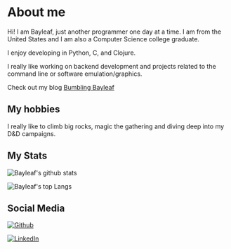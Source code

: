 # About me

Hi! I am Bayleaf, just another programmer one day at a time. I am from the United States and I am also a Computer Science college graduate.

I enjoy developing in Python, C, and Clojure.

I really like working on backend development and projects related to the command line or software emulation/graphics.

Check out my blog [Bumbling Bayleaf](http://blog.bumblingbayleaf.com)

## My hobbies

I really like to climb big rocks, magic the gathering and diving deep into my D&D campaigns.

## My Stats

![Bayleaf's github stats](https://github-readme-stats.vercel.app/api?username=bayleaf1130&show_icons=true&theme=radical)

![Bayleaf's top Langs](https://github-readme-stats.vercel.app/api/top-langs/?username=bayleaf1130&layout=compact&theme=radical)

## Social Media

[![Github](https://img.shields.io/badge/github-%23333333.svg?&logo=github&style=for-the-badge&logoColor=white)](https://github.com/bayleaf1130)

[![LinkedIn](https://img.shields.io/badge/LinkedIn-0077B5?style=for-the-badge&logo=linkedin&logoColor=white)](https://www.linkedin.com/in/baileykocin)

